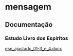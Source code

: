 # mensagem

## Documentação
### Estudo Livro dos Espíritos
[ese_ajustado_01-3_e_4.docx](FONTE/ESE/ese_ajustado_01-3_e_4.docx)